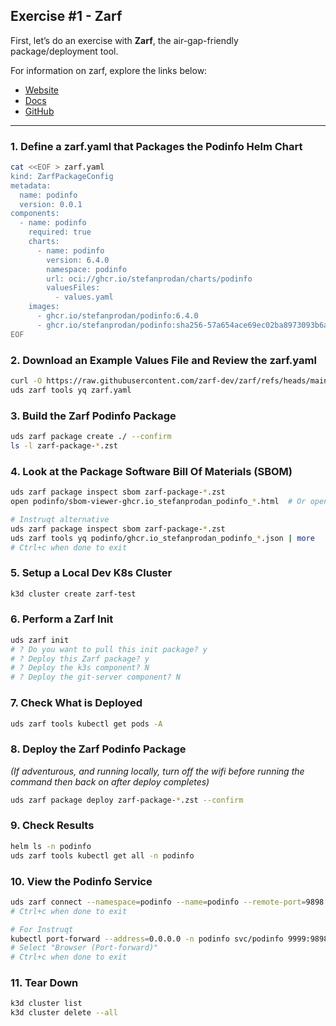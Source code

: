 ## Exercise #1 - Zarf

First, let’s do an exercise with **Zarf**, the air-gap-friendly package/deployment tool.

For information on zarf, explore the links below:
- [Website](https://zarf.dev/)
- [Docs](https://docs.zarf.dev/)
- [GitHub](https://github.com/zarf-dev/zarf)

---

### 1. Define a zarf.yaml that Packages the Podinfo Helm Chart
```bash
cat <<EOF > zarf.yaml
kind: ZarfPackageConfig
metadata:
  name: podinfo
  version: 0.0.1
components:
  - name: podinfo
    required: true
    charts:
      - name: podinfo
        version: 6.4.0
        namespace: podinfo
        url: oci://ghcr.io/stefanprodan/charts/podinfo
        valuesFiles:
          - values.yaml
    images:
      - ghcr.io/stefanprodan/podinfo:6.4.0
      - ghcr.io/stefanprodan/podinfo:sha256-57a654ace69ec02ba8973093b6a786faa15640575fbf0dbb603db55aca2ccec8.sig
EOF
```

### 2. Download an Example Values File and Review the zarf.yaml
```bash
curl -O https://raw.githubusercontent.com/zarf-dev/zarf/refs/heads/main/examples/helm-charts/values.yaml
uds zarf tools yq zarf.yaml
```

### 3. Build the Zarf Podinfo Package
```bash
uds zarf package create ./ --confirm
ls -l zarf-package-*.zst
```

### 4. Look at the Package Software Bill Of Materials (SBOM)
```bash
uds zarf package inspect sbom zarf-package-*.zst
open podinfo/sbom-viewer-ghcr.io_stefanprodan_podinfo_*.html  # Or open file directly in your browser

# Instruqt alternative
uds zarf package inspect sbom zarf-package-*.zst
uds zarf tools yq podinfo/ghcr.io_stefanprodan_podinfo_*.json | more
# Ctrl+c when done to exit
```

### 5. Setup a Local Dev K8s Cluster
```bash
k3d cluster create zarf-test
```

### 6. Perform a Zarf Init
```bash
uds zarf init
# ? Do you want to pull this init package? y
# ? Deploy this Zarf package? y
# ? Deploy the k3s component? N
# ? Deploy the git-server component? N
```

### 7. Check What is Deployed
```bash
uds zarf tools kubectl get pods -A
```

### 8. Deploy the Zarf Podinfo Package
*(If adventurous, and running locally, turn off the wifi before running the command then back on after deploy completes)*
```bash
uds zarf package deploy zarf-package-*.zst --confirm
```

### 9. Check Results
```bash
helm ls -n podinfo
uds zarf tools kubectl get all -n podinfo
```

### 10. View the Podinfo Service
```bash
uds zarf connect --namespace=podinfo --name=podinfo --remote-port=9898 --local-port=9999
# Ctrl+c when done to exit

# For Instruqt
kubectl port-forward --address=0.0.0.0 -n podinfo svc/podinfo 9999:9898
# Select "Browser (Port-forward)"
# Ctrl+c when done to exit
```

### 11. Tear Down
```bash
k3d cluster list
k3d cluster delete --all

